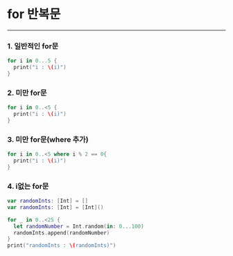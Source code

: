 # for 반복문
---
### 1. 일반적인 for문
```swift
for i in 0...5 {
  print("i : \(i)")
}
```
### 2. 미만 for문
```swift
for i in 0..<5 {
  print("i : \(i)")
}
```
### 3. 미만 for문(where 추가)
```swift
for i in 0..<5 where i % 2 == 0{
  print("i : \(i)")
}
```
### 4. i없는 for문
```swift
var randomInts: [Int] = []
var randomInts: [Int] = [Int]()

for _ in 0..<25 {
  let randomNumber = Int.random(in: 0...100)
  randomInts.append(randomNumber)
}
print("randomInts : \(randomInts)")
```